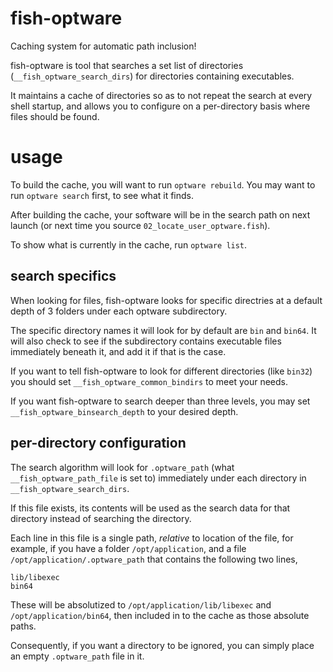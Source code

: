 # fish-optware

Caching system for automatic path inclusion!

fish-optware is tool that searches a set list of directories
(`__fish_optware_search_dirs`) for directories containing executables.

It maintains a cache of directories so as to not repeat the search
at every shell startup, and allows you to configure on a per-directory basis
where files should be found.

# usage

To build the cache, you will want to run `optware rebuild`.
You may want to run `optware search` first, to see what it finds.

After building the cache, your software will be in the search path on 
next launch (or next time you source `02_locate_user_optware.fish`).

To show what is currently in the cache, run `optware list`.

## search specifics

When looking for files, fish-optware looks for specific directries at
a default depth of 3 folders under each optware subdirectory.

The specific directory names it will look for by default are `bin` and `bin64`.
It will also check to see if the subdirectory contains executable files immediately
beneath it, and add it if that is the case.

If you want to tell fish-optware to look for different directories (like `bin32`)
you should set `__fish_optware_common_bindirs` to meet your needs. 

If you want fish-optware to search deeper than three levels, you may set `__fish_optware_binsearch_depth`
to your desired depth.

## per-directory configuration

The search algorithm will look for `.optware_path` 
(what `__fish_optware_path_file` is set to) immediately under each 
directory in `__fish_optware_search_dirs`.

If this file exists, its contents will be used as the search data for
that directory instead of searching the directory.

Each line in this file is a single path, _relative_ to location of the file,
for example, if you have a folder `/opt/application`, and a 
file `/opt/application/.optware_path` that contains the following two lines,

```
lib/libexec
bin64
```

These will be absolutized to `/opt/application/lib/libexec` 
and `/opt/application/bin64`, then included in to the cache as those 
absolute paths.

Consequently, if you want a directory to be ignored, you can simply
place an empty `.optware_path` file in it.
